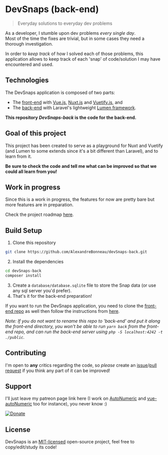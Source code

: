# DevSnaps (back-end)

> Everyday solutions to everyday dev problems

As a developer, I stumble upon dev problems *every single day*.<br>
Most of the time the fixes are trivial, but in some cases they need a thorough investigation.

In order to *keep track* of how I solved each of those problems, this application allows to keep track of each 'snap' of code/solution I may have encountered and used.

## Technologies

The DevSnaps application is composed of two parts:
- The [front-end](https://github.com/AlexandreBonneau/devSnaps) with [Vue.js](https://github.com/vuejs/vue), [Nuxt.js](https://github.com/nuxt/nuxt.js) and [Vuetify.js](https://vuetifyjs.com/), and
- The [back-end](https://github.com/AlexandreBonneau/devSnaps-back) with Laravel's lightweight [Lumen framework](https://github.com/laravel/lumen).

**This repository *DevSnaps-back* is the code for the back-end.** 

## Goal of this project

This project has been created to serve as a playground for Nuxt and Vuetify (and Lumen to some extends since it's a bit different than Laravel), and to learn from it.

**Be sure to check the code and tell me what can be improved so that we could all learn from you!**

## Work in progress

Since this is a work in progress, the features for now are pretty bare but more features are in preparation.

Check the project roadmap [here](https://github.com/AlexandreBonneau/devSnaps#work-in-progress).

## Build Setup

1. Clone this repository
```bash
git clone https://github.com/AlexandreBonneau/devSnaps-back.git
```
2. Install the dependencies
```bash
cd devSnaps-back
composer install
```
3. Create a `database/database.sqlite` file to store the Snap data (or use any sql server you'd prefer).
4. That's it for the back-end preparation!

If you want to run the DevSnaps application, you need to clone the [front-end repo](https://github.com/AlexandreBonneau/devSnaps) as well then follow the instructions from [here](https://github.com/AlexandreBonneau/devSnaps#build-setup).<br>

*Note: If you do not want to rename this repo to 'back-end' and put it along the front-end directory, you won't be able to run `yarn back` from the front-end repo, and can run the back-end server using `php -S localhost:4242 -t ./public`.*

## Contributing

I'm open to **any** critics regarding the code, so *please* create an [issue](https://github.com/AlexandreBonneau/devSnaps/issues/new)/[pull request](https://github.com/AlexandreBonneau/devSnaps/compare) if you think any part of it can be improved!

## Support

I'll just leave my patreon page link here (I work on [AutoNumeric](https://github.com/autoNumeric/autoNumeric/) and [vue-autoNumeric](https://github.com/autoNumeric/vue-autoNumeric) too for instance), you never know :)

[![Donate][patreon-image]][patreon-url]

## License

DevSnaps is an [MIT-licensed](http://opensource.org/licenses/MIT) open-source project, feel free to copy/edit/study its code!


[patreon-url]: https://www.patreon.com/user?u=4810062
[patreon-image]: https://img.shields.io/badge/patreon-donate-orange.svg
